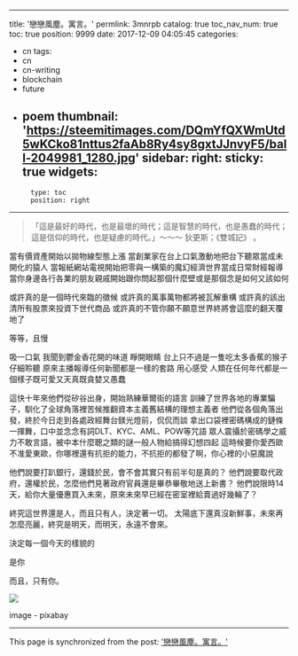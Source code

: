 
---
title: '戀戀風塵。寓言。'
permlink: 3mnrpb
catalog: true
toc_nav_num: true
toc: true
position: 9999
date: 2017-12-09 04:05:45
categories:
- cn
tags:
- cn
- cn-writing
- blockchain
- future
- poem
thumbnail: 'https://steemitimages.com/DQmYfQXWmUtd5wKCko81nttus2faAb8Ry4sy8gxtJJnvyF5/ball-2049981_1280.jpg'
sidebar:
    right:
        sticky: true
widgets:
    -
        type: toc
        position: right
---


>「這是最好的時代，也是最壞的時代；這是智慧的時代，也是愚蠢的時代；這是信仰的時代，也是疑慮的時代。」～～～ 狄更斯；《雙城記》 。

當有價資產開始以拋物線型態上漲
當創業家在台上口氣激動地把台下聽眾當成未開化的猿人
當報紙網站電視開始把零與一構築的魔幻經濟世界當成日常財經報導
當你身邊各行各業的朋友親戚開始跟你問起那個什麼壁或是那個念是如何又該如何

或許真的是一個時代來臨的徵候
或許真的萬事萬物都將被瓦解重構
或許真的該出清所有股票來投資下世代商品
或許真的不管你願不願意世界終將會這麼的翻天覆地了 

等等，且慢

吸一口氣 我聞到鬱金香花開的味道
睜開眼睛 台上只不過是一隻吃太多香蕉的猴子
仔細聆聽 原來主播報導任何新聞都是一樣的套路
用心感受 人類在任何年代都是一個樣子既可愛又天真既貪婪又愚蠢

這快十年來他們從矽谷出身，開始熟練華爾街的語言
訓練了世界各地的專業騙子，馴化了全球角落裡苦候推翻資本主義舊結構的理想主義者
他們從各個角落出發，終於今日走到各處政經舞台鎂光燈前，侃侃而談
拿出口袋裡密碼構成的鏈條一揮舞，口中並念念有詞DLT、KYC、AML、POW等咒語
眾人震攝於密碼學之威力不敢言語，被中本什麼聰之類的謎一般人物給搞得幻想四起
這時候要你愛西歐不准愛東歐，你哪裡還有抗拒的能力，不抗拒的都發了啊，你心裡的小惡魔說

他們說要打趴銀行，還錢於民，會不會其實只有前半句是真的？
他們說要取代政府，還權於民，怎麼他們見著政府官員還是畢恭畢敬地送上新書？
他們說限時14天，給你大量優惠買入未來，原來未來早已經在密室裡給賣過好幾輪了？

終究這世界還是人，而且只有人，決定著一切。
太陽底下還真沒新鮮事，未來再怎麼亮麗，終究是明天，而明天，永遠不會來。

決定每一個今天的樣貌的

是你

而且，只有你。

![](https://steemitimages.com/DQmYfQXWmUtd5wKCko81nttus2faAb8Ry4sy8gxtJJnvyF5/ball-2049981_1280.jpg)

image - pixabay

- - -

This page is synchronized from the post: ['戀戀風塵。寓言。'](https://steemit.com/@deanliu/3mnrpb)
